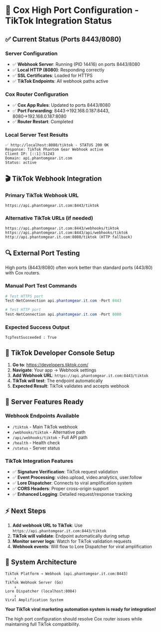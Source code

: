 # 🎯 Cox High Port Configuration - TikTok Integration Status

## ✅ Current Status (Ports 8443/8080)

### Server Configuration
- ✅ **Webhook Server**: Running (PID 14416) on ports 8443/8080
- ✅ **Local HTTP (8080)**: Responding correctly  
- ✅ **SSL Certificates**: Loaded for HTTPS
- ✅ **TikTok Endpoints**: All webhook paths active

### Cox Router Configuration
- ✅ **Cox App Rules**: Updated to ports 8443/8080
- ✅ **Port Forwarding**: 8443→192.168.0.187:8443, 8080→192.168.0.187:8080
- ✅ **Router Restart**: Completed

### Local Server Test Results
```
✅ http://localhost:8080/tiktok - STATUS 200 OK
Response: TikTok Phantom Gear Webhook active
Client IP: [::1]:51243
Domain: api.phantomgear.it.com
Status: active
```

## 🎬 TikTok Webhook Integration

### Primary TikTok Webhook URL
```
https://api.phantomgear.it.com:8443/tiktok
```

### Alternative TikTok URLs (if needed)
```
https://api.phantomgear.it.com:8443/webhooks/tiktok
https://api.phantomgear.it.com:8443/api/webhooks/tiktok
http://api.phantomgear.it.com:8080/tiktok (HTTP fallback)
```

## 🔍 External Port Testing

High ports (8443/8080) often work better than standard ports (443/80) with Cox routers.

### Manual Port Test Commands
```powershell
# Test HTTPS port
Test-NetConnection api.phantomgear.it.com -Port 8443

# Test HTTP port  
Test-NetConnection api.phantomgear.it.com -Port 8080
```

### Expected Success Output
```
TcpTestSucceeded : True
```

## 📱 TikTok Developer Console Setup

1. **Go to**: https://developers.tiktok.com/
2. **Navigate**: Your app → Webhook settings
3. **Add Webhook URL**: `https://api.phantomgear.it.com:8443/tiktok`
4. **TikTok will test**: The endpoint automatically
5. **Expected Result**: TikTok validates and accepts webhook

## 🎯 Server Features Ready

### Webhook Endpoints Available
- `/tiktok` - Main TikTok webhook
- `/webhooks/tiktok` - Alternative path
- `/api/webhooks/tiktok` - Full API path
- `/health` - Health check
- `/status` - Server status

### TikTok Integration Features
- ✅ **Signature Verification**: TikTok request validation
- ✅ **Event Processing**: video.upload, video.analytics, user.follow
- ✅ **Lore Dispatcher**: Connects to viral amplification system
- ✅ **CORS Headers**: Proper cross-origin support
- ✅ **Enhanced Logging**: Detailed request/response tracking

## ⚡ Next Steps

1. **Add webhook URL to TikTok**: Use `https://api.phantomgear.it.com:8443/tiktok`
2. **TikTok will validate**: Endpoint automatically during setup
3. **Monitor server logs**: Watch for TikTok validation requests
4. **Webhook events**: Will flow to Lore Dispatcher for viral amplification

## 🚀 System Architecture

```
TikTok Platform → Webhook (api.phantomgear.it.com:8443)
    ↓
TikTok Webhook Server (Go)
    ↓  
Lore Dispatcher (localhost:8084)
    ↓
Viral Amplification System
```

**Your TikTok viral marketing automation system is ready for integration!**

The high port configuration should resolve Cox router issues while maintaining full TikTok compatibility.
